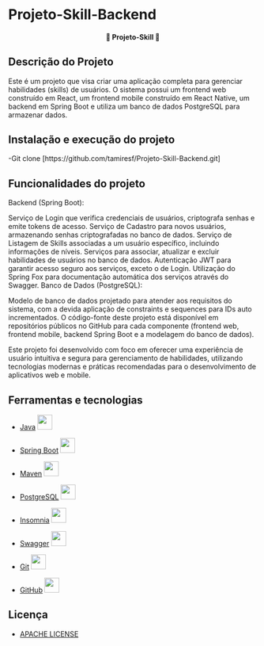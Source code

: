 # Projeto-Skill-Backend


<h4 align="center"> 
	🚧 Projeto-Skill 🚧
</h4>

## Descrição do Projeto
<p>Este é um projeto que visa criar uma aplicação completa para gerenciar habilidades (skills) de usuários. O sistema possui um frontend web construído em React, um frontend mobile construído em React Native, um backend em Spring Boot e utiliza um banco de dados PostgreSQL para armazenar dados.</p>

## Instalação e execução do projeto
<p>-Git clone [https://github.com/tamiresf/Projeto-Skill-Backend.git]</p>

## Funcionalidades do projeto
Backend (Spring Boot):

Serviço de Login que verifica credenciais de usuários, criptografa senhas e emite tokens de acesso.
Serviço de Cadastro para novos usuários, armazenando senhas criptografadas no banco de dados.
Serviço de Listagem de Skills associadas a um usuário específico, incluindo informações de níveis.
Serviços para associar, atualizar e excluir habilidades de usuários no banco de dados.
Autenticação JWT para garantir acesso seguro aos serviços, exceto o de Login.
Utilização do Spring Fox para documentação automática dos serviços através do Swagger.
Banco de Dados (PostgreSQL):

Modelo de banco de dados projetado para atender aos requisitos do sistema, com a devida aplicação de constraints e sequences para IDs auto incrementados.
O código-fonte deste projeto está disponível em repositórios públicos no GitHub para cada componente (frontend web, frontend mobile, backend Spring Boot e a modelagem do banco de dados).

Este projeto foi desenvolvido com foco em oferecer uma experiência de usuário intuitiva e segura para gerenciamento de habilidades, utilizando tecnologias modernas e práticas recomendadas para o desenvolvimento de aplicativos web e mobile.

## Ferramentas e tecnologias

- [Java](https://www.java.com/pt-BR/) <img loading="lazy" src="https://cdn.jsdelivr.net/gh/devicons/devicon/icons/java/java-original.svg" width="30" height="30"/>

- [Spring Boot](https://spring.io/projects/spring-boot) <img loading="lazy" src="https://cdn.jsdelivr.net/gh/devicons/devicon/icons/spring/spring-original.svg" width="30" height="30"/>

- [Maven](https://maven.apache.org/) <img loading="lazy" src="https://alternative.me/media/256/apache-ant-icon-0roq6nf9u9vnbxx8-c.png" width="30" height="30"/>

- [PostgreSQL](https://www.postgresql.org/) <img loading="lazy" src="https://cdn.jsdelivr.net/gh/devicons/devicon/icons/postgresql/postgresql-original.svg" width="30" height="30"/>

- [Insomnia](https://insomnia.rest/download) <img loading="lazy" src="https://seeklogo.com/images/I/insomnia-logo-A35E09EB19-seeklogo.com.png" width="30" height="30"/>

- [Swagger](https://swagger.io/) <img loading="lazy" src="https://cdn4.iconfinder.com/data/icons/colorful-design-basic-icons-1/550/coding_code_green-512.png" width="30" height="30"/>

- [Git]() <img loading="lazy" src="https://cdn.jsdelivr.net/gh/devicons/devicon/icons/git/git-original.svg" width="30" height="30"/>

- [GitHub]() <img loading="lazy" src="https://cdn.jsdelivr.net/gh/devicons/devicon/icons/github/github-original.svg" width="30" height="30"/>

## Licença 
- [APACHE LICENSE](https://www.apache.org/licenses/LICENSE-2.0)
